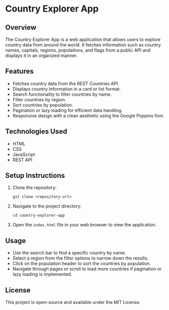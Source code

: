 # Country Explorer App

## Overview
The Country Explorer App is a web application that allows users to explore country data from around the world. It fetches information such as country names, capitals, regions, populations, and flags from a public API and displays it in an organized manner.

## Features
- Fetches country data from the REST Countries API.
- Displays country information in a card or list format.
- Search functionality to filter countries by name.
- Filter countries by region.
- Sort countries by population.
- Pagination or lazy loading for efficient data handling.
- Responsive design with a clean aesthetic using the Google Poppins font.

## Technologies Used
- HTML
- CSS
- JavaScript
- REST API

## Setup Instructions
1. Clone the repository:
   ```
   git clone <repository-url>
   ```
2. Navigate to the project directory:
   ```
   cd country-explorer-app
   ```
3. Open the `index.html` file in your web browser to view the application.

## Usage
- Use the search bar to find a specific country by name.
- Select a region from the filter options to narrow down the results.
- Click on the population header to sort the countries by population.
- Navigate through pages or scroll to load more countries if pagination or lazy loading is implemented.

## License
This project is open-source and available under the MIT License.